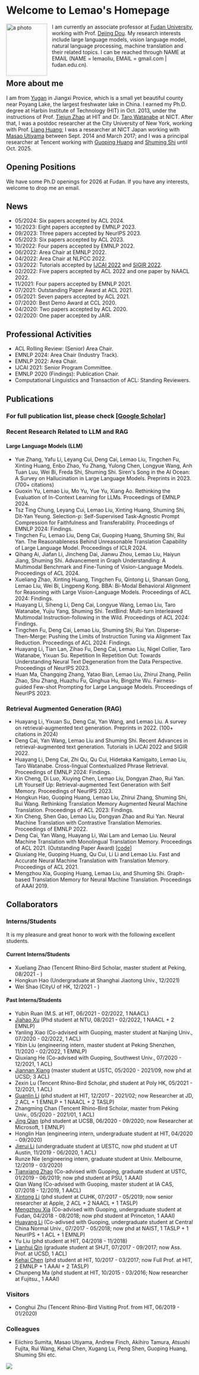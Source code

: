 # Welcome to Lemao's Homepage


<img align="left" src="homepage_lemao.jpg" width=110 height=140 alt="a photo" style="padding-right:10px">

I am currently an associate professor at [Fudan University](https://www.fudan.edu.cn/), working with Prof. [Dejing Dou](http://ix.cs.uoregon.edu/~dou/index.html). My research interests include large language models, vision language model, natural language processing, machine translation and their related topics. I can be reached through NAME at EMAIL (NAME = lemaoliu, EMAIL = gmail.com | fudan.edu.cn).
<!---
I am a member of [LAT group](lat.md) and you can reach me through NAME at gmail dot com (NAME=lemaoliu).
--->




## More about me

I am from [Yugan](https://zh.wikipedia.org/zh-cn/%E4%BD%99%E5%B9%B2%E5%8E%BF) in Jiangxi Provice, which is a small yet beautiful county near Poyang Lake, the largest freshwater lake in China. 
I earned my Ph.D. degree at Harbin Institute of Technology (HIT) in Oct. 2013, under the instructions of Prof. [Tiejun Zhao](http://encs.hit.edu.cn/2016/0229/c5511a144140/page.htm) at HIT and Dr. [Taro Watanabe](https://sites.google.com/site/tarowtnb/) at NICT. After that, I was a postdoc researcher at the City University of New York, working with Prof. [Liang Huang](https://web.engr.oregonstate.edu/~huanlian/); I was a researcher at NICT Japan working with [Masao Utiyama](https://www2.nict.go.jp/astrec-att/member/mutiyama/) between Sept. 2014 and March 2017; and
I was a principal researcher at Tencent working with [Guoping Huang](https://scholar.google.com/citations?user=xSkkA7UAAAAJ&hl=en) and [Shuming Shi](https://scholar.google.com/citations?user=Lg31AKMAAAAJ&hl=en) until Oct. 2025. 


## Opening Positions

We have some Ph.D openings for 2026 at Fudan. If you have any interests, welcome to drop me an email.
<!---
We have some intern positions available at NLP center, Tencent AI Lab. If you have any interests, welcome to drop me an email. 
--->

## News
- 05/2024: Six papers accepted by ACL 2024. 
- 10/2023: Eight papers accepted by EMNLP 2023. 
- 09/2023: Three papers accepted by NeurIPS 2023. 
- 05/2023: Six papers accepted by ACL 2023.  
- 10/2022: Four papers accepted by EMNLP 2022.  
- 06/2022: Area Chair at EMNLP 2022.
- 04/2022: Area Chair at NLPCC 2022.
- 03/2022: Tutorials accepted by [IJCAI 2022](https://ijcai-22.org/tutorials/) and [SIGIR 2022](https://sigir.org/sigir2022/program/tutorials/).
- 02/2022: Five papers accepted by ACL 2022 and one paper by NAACL 2022.
- 11/2021: Four papers accepted by EMNLP 2021.
- 07/2021: Outstanding Paper Award at ACL 2021. 
- 05/2021: Seven papers accepted by ACL 2021. 
- 07/2020: Best Demo Award at CCL 2020. 
- 04/2020: Two papers accepted by ACL 2020.
- 02/2020: One paper accepted by JAIR.





## Professional Activities
- ACL Rolling Review: (Senior) Area Chair.
- EMNLP 2024: Area Chair (Industry Track).
- EMNLP 2022: Area Chair.
- IJCAI 2021: Senior Program Committee. 
- EMNLP 2020 (Findings): Publication Chair.
- Computational Linguistics and Transaction of ACL: Standing Reviewers.

## Publications
### For full publication list, please check [[Google Scholar]](https://scholar.google.com/citations?user=lCvNOg4AAAAJ&hl=en)
<!---
[[ACL Anthology]](https://aclanthology.org/people/l/lemao-liu/)  [[DBLP]](https://dblp.org/pid/41/10887.html) and see [publications before 2024](publications.md).
--->
### Recent Research Related to LLM and RAG

#### Large Language Models (LLM)
- Yue Zhang, Yafu Li, Leyang Cui, Deng Cai, Lemao Liu, Tingchen Fu, Xinting Huang, Enbo Zhao, Yu Zhang, Yulong Chen, Longyue Wang, Anh Tuan Luu, Wei Bi, Freda Shi, Shuming Shi. Siren's Song in the AI Ocean: A Survey on Hallucination in Large Language Models. Preprints in 2023. (700+ citations)
- Guoxin Yu, Lemao Liu, Mo Yu, Yue Yu, Xiang Ao. Rethinking the Evaluation of In-Context Learning for LLMs. Proceedings of EMNLP 2024.
- Tsz Ting Chung, Leyang Cui, Lemao Liu, Xinting Huang, Shuming Shi, Dit-Yan Yeung. Selection-p: Self-Supervised Task-Agnostic Prompt Compression for Faithfulness and Transferability. Proceedings of EMNLP 2024: Findings.
- Tingchen Fu, Lemao Liu, Deng Cai, Guoping Huang, Shuming Shi, Rui Yan. The Reasonableness Behind Unreasonable Translation Capability of Large Language Model. Proceedings of ICLR 2024.
- Qihang Ai, Jiafan Li, Jincheng Dai, Jianwu Zhou, Lemao Liu, Haiyun Jiang, Shuming Shi. Advancement in Graph Understanding: A Multimodal Benchmark and Fine-Tuning of Vision-Language Models. Proceedings of ACL 2024.
- Xueliang Zhao, Xinting Huang, Tingchen Fu, Qintong Li, Shansan Gong, Lemao Liu, Wei Bi, Lingpeng Kong. BBA: Bi-Modal Behavioral Alignment for Reasoning with Large Vision-Language Models. Proceedings of ACL 2024: Findings.
- Huayang Li, Siheng Li, Deng Cai, Longyue Wang, Lemao Liu, Taro Watanabe, Yujiu Yang, Shuming Shi. TextBind: Multi-turn Interleaved Multimodal Instruction-following in the Wild. Proceedings of ACL 2024: Findings.
- Tingchen Fu, Deng Cai, Lemao Liu, Shuming Shi, Rui Yan. Disperse-Then-Merge: Pushing the Limits of Instruction Tuning via Alignment Tax Reduction. Proceedings of ACL 2024: Findings.
- Huayang Li, Tian Lan, Zihao Fu, Deng Cai, Lemao Liu, Nigel Collier, Taro Watanabe, Yixuan Su. Repetition In Repetition Out: Towards Understanding Neural Text Degeneration from the Data Perspective. Proceedings of NeurIPS 2023.
- Huan Ma, Changqing Zhang, Yatao Bian, Lemao Liu, Zhirui Zhang, Peilin Zhao, Shu Zhang, Huazhu Fu, Qinghua Hu, Bingzhe Wu. Fairness-guided Few-shot Prompting for Large Language Models. Proceedings of NeurIPS 2023.


### Retrieval Augmented Generation (RAG)
- Huayang Li, Yixuan Su, Deng Cai, Yan Wang, and Lemao Liu. A survey on retrieval-augmented text generation. Preprints in 2022. (100+ citations in 2024)
- Deng Cai, Yan Wang, Lemao Liu and Shuming Shi. Recent Advances in retrieval-augmented text generation. Tutorials in IJCAI 2022 and SIGIR 2022.
- Huayang Li, Deng Cai, Zhi Qu, Qu Cui, Hidetaka Kamigaito, Lemao Liu, Taro Watanabe. Cross-lingual Contextualized Phrase Retrieval. Proceedings of EMNLP 2024: Findings.
- Xin Cheng, Di Luo, Xiuying Chen, Lemao Liu, Dongyan Zhao, Rui Yan. Lift Yourself Up: Retrieval-augmented Text Generation with Self Memory. Proceedings of NeurIPS 2023.
- Hongkun Hao, Guoping Huang, Lemao Liu, Zhirui Zhang, Shuming Shi, Rui Wang. Rethinking Translation Memory Augmented Neural Machine Translation. Proceedings of ACL 2023: Findings.
- Xin Cheng, Shen Gao, Lemao Liu, Dongyan Zhao and Rui Yan. Neural Machine Translation with Contrastive Translation Memories. Proceedings of EMNLP 2022.
- Deng Cai, Yan Wang, Huayang Li, Wai Lam and Lemao Liu. Neural Machine Translation with Monolingual Translation Memory. Proceedings of ACL 2021. (Outstanding Paper Award) [[code](https://github.com/lemaoliu/copyisallyouneed-1)]
- Qiuxiang He, Guoping Huang, Qu Cui, Li Li and Lemao Liu. Fast and Accurate Neural Machine Translation with Translation Memory. Proceedings of ACL 2021. 
- Mengzhou Xia, Guoping Huang, Lemao Liu, and Shuming Shi. Graph-based Translation Memory for Neural Machine Translation. Proceedings of AAAI 2019. 

<!---
- Lingfeng Shen, Lemao Liu, Haiyun Jiang and Shuming Shi. On the Evaluation Metrics for Paraphrase Generation. Proceedings of EMNLP 2022. [[code](https://github.com/shadowkiller33/ParaScore)]

- Deng Cai, Yan Wang, Huayang Li, Wai Lam and Lemao Liu. Neural Machine Translation with Monolingual Translation Memory. Proceedings of ACL 2021. (Outstanding Paper Award) [[code](https://github.com/lemaoliu/copyisallyouneed-1)]

- Jierui Li, Lemao Liu, Huayang Li, Guanlin Li, Guoping Huang and Shuming Shi. Evaluating Explanation Methods for Neural Machine Translation. Proceedings of ACL 2020.

- Xintong Li, Guanlin Li, Lemao Liu, Max Meng and Shuming Shi. On the Word Alignment from Neural Machine Translation. Proceedings of ACL 2019. 

- Lemao Liu, Masao Utiyama, Andrew Finch, Eiichiro Sumita. Neural Machine Translation with Supervised Attention. In Proceedings of COLING 2016. [[paper](http://aclweb.org/anthology/C/C16/C16-1291.pdf)]

- Lemao Liu, Liang Huang. Search-aware Tuning for Machine Translation. In Proceedings of EMNLP 2014. [[paper](http://aclweb.org/anthology/D/D14/D14-1209.pdf)]

- Lemao Liu, Taro Watanabe, Eiichiro Sumita, Tiejun Zhao. Additive Neural Networks for Statistical Machine Translation. In Proceedings of ACL 2013. [[paper](http://www.aclweb.org/anthology/P13-1078)]

- Lemao Liu, Hailong Cao, Taro Watanabe, Tiejun Zhao, Mo Yu, Conghui Zhu. Locally Training the Log-linear Model for SMT. In Proceedings of EMNLP-CoNLL 2012. [[paper](http://www.aclweb.org/anthology/D12-1037)]
--->

## Collaborators

### Interns/Students
It is my pleasure and great honor to work with the following excellent students.

#### Current Interns/Students
- Xueliang Zhao (Tencent Rhino-Bird Scholar, master student at Peking, 08/2021 - )
- Hongkun Hao (Undergraduate at Shanghai Jiaotong Univ., 12/2021)
- Wei Shao (CityU of HK, 12/2021 - )


#### Past Interns/Students
- Yubin Ruan (M.S. at HIT, 06/2021 - 02/2022, 1 NAACL)
- [Jiahao Xu](https://scholar.google.com/citations?user=FlsBVrIAAAAJ&hl=zh-CN) (Phd student at NTU, 08/2021 - 02/2022, 1 NAACL + 2 EMNLP)
- Yanling Xiao (Co-advised with Guoping, master student at Nanjing Univ., 07/2020 - 02/2022, 1 ACL)
- Yibin Liu (engineering intern, master student at Peking Shenzhen, 11/2020 - 02/2022, 1 EMNLP)
- Qiuxiang He (Co-advised with Guoping, Southwest Univ., 07/2020 - 12/2021, 1 ACL)
- [Jiannan Xiang](https://szxiangjn.github.io/) (master student at USTC, 05/2020 - 2021/09, now phd at UCSD;  3 ACL)
- Zexin Lu (Tencent Rhino-Bird Scholar, phd student at Poly HK, 05/2021 - 12/2021, 1 ACL)
- [Guanlin Li](https://epsilon-lee.github.io/) (phd student at HIT, 12/2017 - 2021/02; now Researcher at JD, 2 ACL + 1 EMNLP + 1 NAACL + 2 TASLP)
- Zhangming Chan (Tencent Rhino-Bird Scholar, master from Peking Univ., 05/2020 - 2021/01, 1 ACL)
- [Jing Qian](https://jing-qian.github.io/) (phd student at UCSB, 06/2020 - 09/2020; now Researcher at Microsoft, 1 EMNLP)
- Honglin Han (engineering intern, undergraduate student at HIT, 04/2020 - 09/2020)
- [Jierui Li](https://lijierui.github.io/) (undergraduate student at UESTC, now phd student at UT Austin, 11/2019 - 06/2020, 1 ACL)
- Runze Nie (engineering intern, graduate student at Univ. Melbourne, 12/2019 - 03/2020)
- [Tianxiang Zhao](https://tianxiangzhao.github.io/) (Co-advised with Guoping, graduate student at USTC, 01/2019 - 06/2019; now phd student at PSU, 1 AAAI)
- Qian Wang (Co-advised with Guoping, master student at IA CAS, 07/2018 - 12/2019, 1 AACL)
- [Xintong Li](https://znculee.github.io/) (phd student at CUHK, 07/2017 - 05/2019; now senior researcher at Apple, 2 ACL + 2 NAACL + 1 TASLP)
- [Mengzhou Xia](https://xiamengzhou.github.io/) (Co-advised with Guoping, undergraduate student at Fudan, 04/2018 - 08/2018; now phd student at Princeton, 1 AAAI)
- [Huayang Li](https://sites.google.com/view/huayangli) (Co-adivsed with Guoping, undergraduate student at Central China Normal Univ., 07/2017 - 05/2018; now phd at NAIST, 1 TASLP + 1 NeurIPS + 1 ACL + 1 EMNLP)
- Yu Liu (phd student at HIT, 04/2018 - 11/2018)
- [Lianhui Qin](http://lianhui.ucsd.edu/) (graduate student at SHJT, 07/2017 - 09/2017; now Ass. Prof. at UCSD, 1 ACL) 
- [Kehai Chen](https://chenkehai.github.io/) (phd student at HIT, 10/2017 - 03/2017; now Full Prof. at HIT, 2 EMNLP + 1 AAAI + 2 TASLP)
- Chunpeng Ma (phd student at HIT, 10/2015 - 03/2016; Now researcher at Fujitsu., 1 AAAI) 


### Visitors


- Conghui Zhu (Tencent Rhino-Bird Visiting Prof. from HIT, 06/2019 - 01/2020)


### Colleagues 
- Eiichiro Sumita, Masao Utiyama, Andrew Finch, Akihiro Tamura, Atsushi Fujita, Rui Wang, Kehai Chen, Xugang Lu, Peng Shen, Guoping Huang, Shuming Shi etc.

<body> <a href="https://clustrmaps.com/site/1bsfu" title="Visit tracker"><img src="//www.clustrmaps.com/map_v2.png?d=uharu5zne9WqbPWV-rBH9K0U1okF8pSmQx1gwD8Jomo&cl=ffffff"></a> </body>
